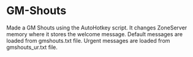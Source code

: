 GM-Shouts
=========

Made a GM Shouts using the AutoHotkey script.
It changes ZoneServer memory where it stores the welcome message.
Default messages are loaded from gmshouts.txt file.
Urgent messages are loaded from gmshouts_ur.txt file.


